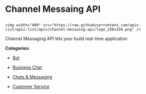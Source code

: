 # Channel Messaing API<p align="center">
    <img width="400" src="https://raw.githubusercontent.com/apis-list/apis-list/apis/channel-messaing-api/logo_256x256.png" />
</p>

Channel Messaging API lets your build real-time application

**Categories**:

- [Bot](https://github/apis-list/apis-list#bot)

- [Business Chat](https://github/apis-list/apis-list#business-chat)

- [Chats & Messaging](https://github/apis-list/apis-list#chats-and-messaging)

- [Customer Service](https://github/apis-list/apis-list#customer-service)





